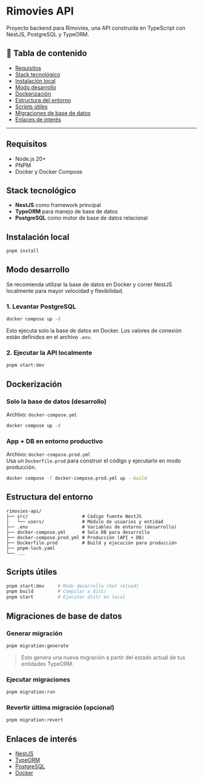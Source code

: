 # Rimovies API

Proyecto backend para Rimovies, una API construida en TypeScript con NestJS, PostgreSQL y TypeORM.

## 🔗 Tabla de contenido

- [Requisitos](#requisitos)
- [Stack tecnológico](#stack-tecnológico)
- [Instalación local](#instalación-local)
- [Modo desarrollo](#modo-desarrollo)
- [Dockerización](#dockerización)
- [Estructura del entorno](#estructura-del-entorno)
- [Scripts útiles](#scripts-útiles)
- [Migraciones de base de datos](#migraciones-de-base-de-datos)
- [Enlaces de interés](#enlaces-de-interés)

---

## Requisitos

- Node.js 20+
- PNPM
- Docker y Docker Compose

## Stack tecnológico

- **NestJS** como framework principal
- **TypeORM** para manejo de base de datos
- **PostgreSQL** como motor de base de datos relacional

## Instalación local

```bash
pnpm install
```

## Modo desarrollo

Se recomienda utilizar la base de datos en Docker y correr NestJS localmente para mayor velocidad y flexibilidad.

### 1. Levantar PostgreSQL

```bash
docker compose up -d
```

Esto ejecuta solo la base de datos en Docker. Los valores de conexión están definidos en el archivo `.env`.

### 2. Ejecutar la API localmente

```bash
pnpm start:dev
```

## Dockerización

### Solo la base de datos (desarrollo)

Archivo: `docker-compose.yml`

```bash
docker compose up -d
```

### App + DB en entorno productivo

Archivo: `docker-compose.prod.yml`  
Usa un `Dockerfile.prod` para construir el código y ejecutarlo en modo producción.

```bash
docker compose -f docker-compose.prod.yml up --build
```

## Estructura del entorno

```
rimovies-api/
├── src/                    # Código fuente NestJS
│   └── users/              # Módulo de usuarios y entidad
├── .env                    # Variables de entorno (desarrollo)
├── docker-compose.yml      # Solo DB para desarrollo
├── docker-compose.prod.yml # Producción (API + DB)
├── Dockerfile.prod         # Build y ejecución para producción
├── pnpm-lock.yaml
└── ...
```

## Scripts útiles

```bash
pnpm start:dev     # Modo desarrollo (hot reload)
pnpm build         # Compilar a dist/
pnpm start         # Ejecutar dist/ en local
```

## Migraciones de base de datos

### Generar migración

```bash
pnpm migration:generate
```

> Esto genera una nueva migración a partir del estado actual de tus entidades TypeORM.

### Ejecutar migraciones

```bash
pnpm migration:run
```

### Revertir última migración (opcional)

```bash
pnpm migration:revert
```

## Enlaces de interés

- [NestJS](https://nestjs.com/)
- [TypeORM](https://typeorm.io/)
- [PostgreSQL](https://www.postgresql.org/)
- [Docker](https://www.docker.com/)
